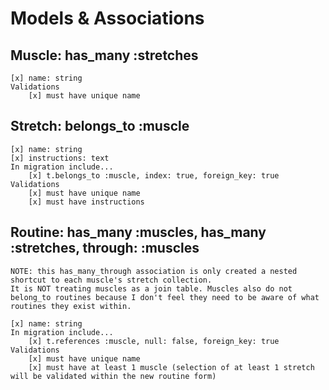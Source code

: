 # Models & Associations

## Muscle: has_many :stretches
    [x] name: string
    Validations
        [x] must have unique name

## Stretch: belongs_to :muscle
    [x] name: string
    [x] instructions: text
    In migration include...
        [x] t.belongs_to :muscle, index: true, foreign_key: true
    Validations
        [x] must have unique name
        [x] must have instructions

## Routine: has_many :muscles, has_many :stretches, through: :muscles
    NOTE: this has_many_through association is only created a nested shortcut to each muscle's stretch collection. 
    It is NOT treating muscles as a join table. Muscles also do not belong_to routines because I don't feel they need to be aware of what routines they exist within.

    [x] name: string
    In migration include...
        [x] t.references :muscle, null: false, foreign_key: true
    Validations
        [x] must have unique name
        [x] must have at least 1 muscle (selection of at least 1 stretch will be validated within the new routine form)